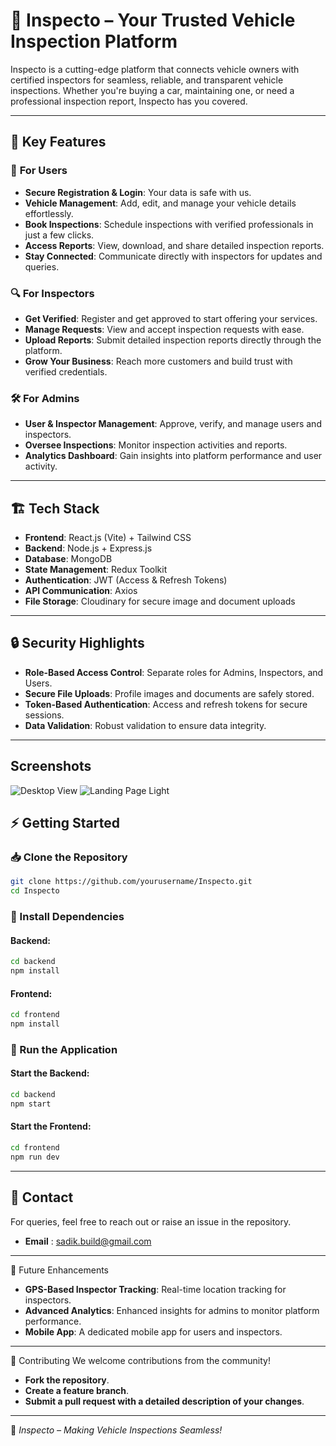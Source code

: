 # 🚗 **Inspecto** – Your Trusted Vehicle Inspection Platform 

Inspecto is a cutting-edge platform that connects vehicle owners with certified inspectors for seamless, reliable, and transparent vehicle inspections. Whether you're buying a car, maintaining one, or need a professional inspection report, Inspecto has you covered.  

---

## 🌟 **Key Features**

### 👤 **For Users**
- **Secure Registration & Login**: Your data is safe with us.
- **Vehicle Management**: Add, edit, and manage your vehicle details effortlessly.
- **Book Inspections**: Schedule inspections with verified professionals in just a few clicks.
- **Access Reports**: View, download, and share detailed inspection reports.
- **Stay Connected**: Communicate directly with inspectors for updates and queries.

### 🔍 **For Inspectors**
- **Get Verified**: Register and get approved to start offering your services.
- **Manage Requests**: View and accept inspection requests with ease.
- **Upload Reports**: Submit detailed inspection reports directly through the platform.
- **Grow Your Business**: Reach more customers and build trust with verified credentials.

### 🛠️ **For Admins**
- **User & Inspector Management**: Approve, verify, and manage users and inspectors.
- **Oversee Inspections**: Monitor inspection activities and reports.
- **Analytics Dashboard**: Gain insights into platform performance and user activity.

---

## 🏗️ **Tech Stack**
- **Frontend**: React.js (Vite) + Tailwind CSS
- **Backend**: Node.js + Express.js  
- **Database**: MongoDB  
- **State Management**: Redux Toolkit  
- **Authentication**: JWT (Access & Refresh Tokens)  
- **API Communication**: Axios  
- **File Storage**: Cloudinary for secure image and document uploads  

---

## 🔒 **Security Highlights**
- **Role-Based Access Control**: Separate roles for Admins, Inspectors, and Users.
- **Secure File Uploads**: Profile images and documents are safely stored.
- **Token-Based Authentication**: Access and refresh tokens for secure sessions.
- **Data Validation**: Robust validation to ensure data integrity.

---

## Screenshots

![Desktop View](https://i.imgur.com/iDxfDhh.jpeg)
![Landing Page Light](https://i.imgur.com/hOvJS9n.jpeg)



## ⚡ Getting Started  

### 📥 Clone the Repository  
```sh
git clone https://github.com/yourusername/Inspecto.git
cd Inspecto
```

### 🔧 Install Dependencies  
#### Backend:  
```sh
cd backend
npm install
```
#### Frontend:  
```sh
cd frontend
npm install
```

### 🚀 Run the Application  
#### Start the Backend:  
```sh
cd backend
npm start
```
#### Start the Frontend:  
```sh
cd frontend
npm run dev
```

---

## 📩 Contact  
For queries, feel free to reach out or raise an issue in the repository. 

- **Email** : sadik.build@gmail.com

---

📅 Future Enhancements
- **GPS-Based Inspector Tracking**: Real-time location tracking for inspectors.
- **Advanced Analytics**: Enhanced insights for admins to monitor platform performance.
- **Mobile App**: A dedicated mobile app for users and inspectors.

---

🤝 Contributing
We welcome contributions from the community!

- **Fork the repository**.
- **Create a feature branch**.
- **Submit a pull request with a detailed description of your changes**.

---

🚀 *Inspecto – Making Vehicle Inspections Seamless!*  
